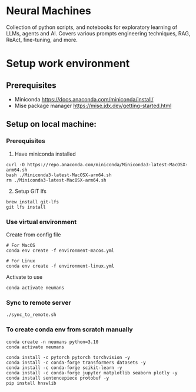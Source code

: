 # Neural Machines 

Collection of  python scripts, and notebooks for exploratory learning of LLMs, agents and AI.
Covers various prompts engineering techniques, RAG, ReAct, fine-tuning, and more.

# Setup work environment

## Prerequisites

- Miniconda https://docs.anaconda.com/miniconda/install/
- Mise package manager https://mise.jdx.dev/getting-started.html

## Setup on local machine:

### Prerequisites
1. Have miniconda installed
```
curl -O https://repo.anaconda.com/miniconda/Miniconda3-latest-MacOSX-arm64.sh
bash ./Miniconda3-latest-MacOSX-arm64.sh
rm ./Miniconda3-latest-MacOSX-arm64.sh
```

2. Setup GIT lfs
```
brew install git-lfs
git lfs install
```

### Use virtual environment

Create from config file
```
# For MacOS
conda env create -f environment-macos.yml

# For Linux
conda env create -f environment-linux.yml
```

Activate to use
```
conda activate neumans
```

### Sync to remote server

```
./sync_to_remote.sh
```

### To create conda env from scratch manually

```
conda create -n neumans python=3.10
conda activate neumans

conda install -c pytorch pytorch torchvision -y
conda install -c conda-forge transformers datasets -y
conda install -c conda-forge scikit-learn -y
conda install -c conda-forge jupyter matplotlib seaborn plotly -y
conda install sentencepiece protobuf -y
pip install hnswlib
```